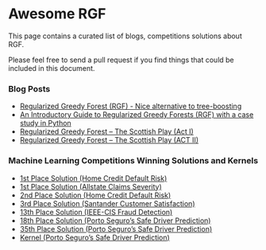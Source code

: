 # Awesome RGF

This page contains a curated list of blogs, competitions solutions about RGF.

Please feel free to send a pull request if you find things that could be included in this document.

### Blog Posts

* [Regularized Greedy Forest (RGF) - Nice alternative to tree-boosting](https://www.linkedin.com/pulse/regularized-greedy-forest-rgf-nice-alternative-marios-michailidis/)
* [An Introductory Guide to Regularized Greedy Forests (RGF) with a case study in Python](https://www.analyticsvidhya.com/blog/2018/02/introductory-guide-regularized-greedy-forests-rgf-python/)
* [Regularized Greedy Forest – The Scottish Play (Act I)](https://www.statworx.com/ch/blog/regularized-greedy-forest-the-scottish-play-act-i/)
* [Regularized Greedy Forest – The Scottish Play (ACT II)](https://www.statworx.com/ch/blog/regularized-greedy-forest-the-scottish-play-act-ii/)

### Machine Learning Competitions Winning Solutions and Kernels

* [1st Place Solution (Home Credit Default Risk)](https://www.kaggle.com/c/home-credit-default-risk/discussion/64821)
* [1st Place Solution (Allstate Claims Severity)](https://www.kaggle.com/c/allstate-claims-severity/discussion/26416)
* [2nd Place Solution (Home Credit Default Risk)](https://www.kaggle.com/c/home-credit-default-risk/discussion/64722)
* [3rd Place Solution (Santander Customer Satisfaction)](https://www.kaggle.com/c/santander-customer-satisfaction/discussion/20978)
* [13th Place Solution (IEEE-CIS Fraud Detection)](https://www.kaggle.com/c/ieee-fraud-detection/discussion/111485)
* [18th Place Solution (Porto Seguro’s Safe Driver Prediction)](https://www.kaggle.com/c/porto-seguro-safe-driver-prediction/discussion/44579)
* [35th Place Solution (Porto Seguro’s Safe Driver Prediction)](https://www.kaggle.com/c/porto-seguro-safe-driver-prediction/discussion/44711)
* [Kernel (Porto Seguro’s Safe Driver Prediction)](https://www.kaggle.com/scirpus/regularized-greedy-forest/notebook)
